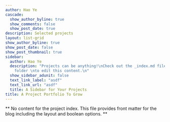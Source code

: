 ```yaml
---
author: Hao Ye
cascade:
  show_author_byline: true
  show_comments: false
  show_post_date: true
description: Selected projects
layout: list-grid
show_author_byline: true
show_post_date: false
show_post_thumbnail: true
sidebar:
  author: Hao Ye
  description: "Projects can be anything!\nCheck out the _index.md file in the /project
    folder \nto edit this content.\n"
  show_sidebar_adunit: false
  text_link_label: "asdf"
  text_link_url: "asdf"
  title: A Sidebar for Your Projects
title: A Project Portfolio To Grow
---
```


** No content for the project index. This file provides front matter for the blog including the layout and boolean options. **
